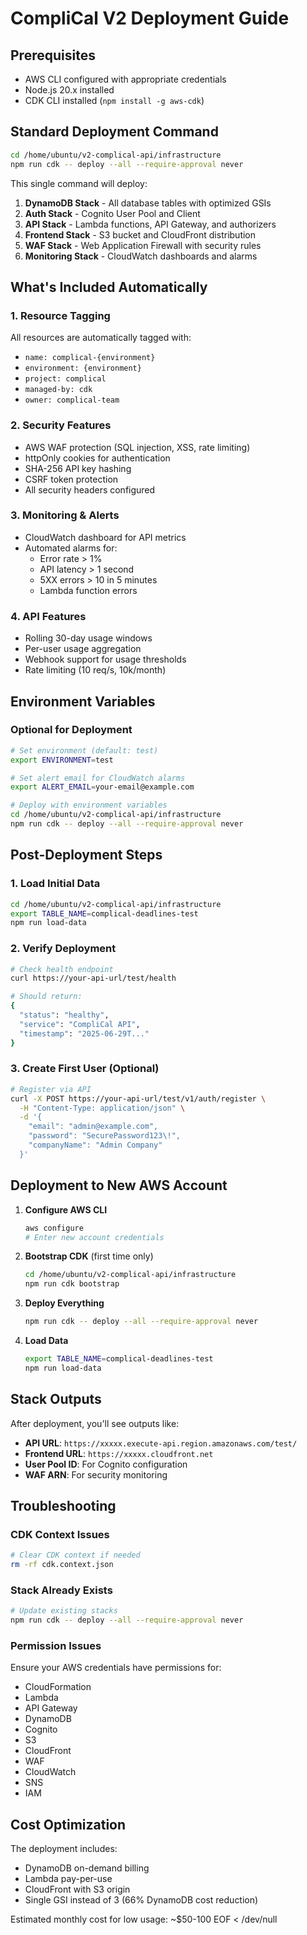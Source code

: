 # CompliCal V2 Deployment Guide

## Prerequisites
- AWS CLI configured with appropriate credentials
- Node.js 20.x installed
- CDK CLI installed (`npm install -g aws-cdk`)

## Standard Deployment Command

```bash
cd /home/ubuntu/v2-complical-api/infrastructure
npm run cdk -- deploy --all --require-approval never
```

This single command will deploy:
1. **DynamoDB Stack** - All database tables with optimized GSIs
2. **Auth Stack** - Cognito User Pool and Client
3. **API Stack** - Lambda functions, API Gateway, and authorizers
4. **Frontend Stack** - S3 bucket and CloudFront distribution
5. **WAF Stack** - Web Application Firewall with security rules
6. **Monitoring Stack** - CloudWatch dashboards and alarms

## What's Included Automatically

### 1. Resource Tagging
All resources are automatically tagged with:
- `name: complical-{environment}`
- `environment: {environment}`
- `project: complical`
- `managed-by: cdk`
- `owner: complical-team`

### 2. Security Features
- AWS WAF protection (SQL injection, XSS, rate limiting)
- httpOnly cookies for authentication
- SHA-256 API key hashing
- CSRF token protection
- All security headers configured

### 3. Monitoring & Alerts
- CloudWatch dashboard for API metrics
- Automated alarms for:
  - Error rate > 1%
  - API latency > 1 second
  - 5XX errors > 10 in 5 minutes
  - Lambda function errors

### 4. API Features
- Rolling 30-day usage windows
- Per-user usage aggregation
- Webhook support for usage thresholds
- Rate limiting (10 req/s, 10k/month)

## Environment Variables

### Optional for Deployment
```bash
# Set environment (default: test)
export ENVIRONMENT=test

# Set alert email for CloudWatch alarms
export ALERT_EMAIL=your-email@example.com

# Deploy with environment variables
cd /home/ubuntu/v2-complical-api/infrastructure
npm run cdk -- deploy --all --require-approval never
```

## Post-Deployment Steps

### 1. Load Initial Data
```bash
cd /home/ubuntu/v2-complical-api/infrastructure
export TABLE_NAME=complical-deadlines-test
npm run load-data
```

### 2. Verify Deployment
```bash
# Check health endpoint
curl https://your-api-url/test/health

# Should return:
{
  "status": "healthy",
  "service": "CompliCal API",
  "timestamp": "2025-06-29T..."
}
```

### 3. Create First User (Optional)
```bash
# Register via API
curl -X POST https://your-api-url/test/v1/auth/register \
  -H "Content-Type: application/json" \
  -d '{
    "email": "admin@example.com",
    "password": "SecurePassword123\!",
    "companyName": "Admin Company"
  }'
```

## Deployment to New AWS Account

1. **Configure AWS CLI**
   ```bash
   aws configure
   # Enter new account credentials
   ```

2. **Bootstrap CDK** (first time only)
   ```bash
   cd /home/ubuntu/v2-complical-api/infrastructure
   npm run cdk bootstrap
   ```

3. **Deploy Everything**
   ```bash
   npm run cdk -- deploy --all --require-approval never
   ```

4. **Load Data**
   ```bash
   export TABLE_NAME=complical-deadlines-test
   npm run load-data
   ```

## Stack Outputs

After deployment, you'll see outputs like:
- **API URL**: `https://xxxxx.execute-api.region.amazonaws.com/test/`
- **Frontend URL**: `https://xxxxx.cloudfront.net`
- **User Pool ID**: For Cognito configuration
- **WAF ARN**: For security monitoring

## Troubleshooting

### CDK Context Issues
```bash
# Clear CDK context if needed
rm -rf cdk.context.json
```

### Stack Already Exists
```bash
# Update existing stacks
npm run cdk -- deploy --all --require-approval never
```

### Permission Issues
Ensure your AWS credentials have permissions for:
- CloudFormation
- Lambda
- API Gateway
- DynamoDB
- Cognito
- S3
- CloudFront
- WAF
- CloudWatch
- SNS
- IAM

## Cost Optimization

The deployment includes:
- DynamoDB on-demand billing
- Lambda pay-per-use
- CloudFront with S3 origin
- Single GSI instead of 3 (66% DynamoDB cost reduction)

Estimated monthly cost for low usage: ~$50-100
EOF < /dev/null
